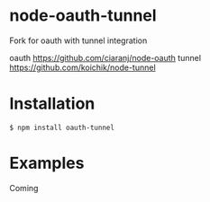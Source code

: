 node-oauth-tunnel
===========
Fork for oauth with tunnel integration

oauth  https://github.com/ciaranj/node-oauth
tunnel https://github.com/koichik/node-tunnel

Installation
============== 

    $ npm install oauth-tunnel


Examples
==========

Coming